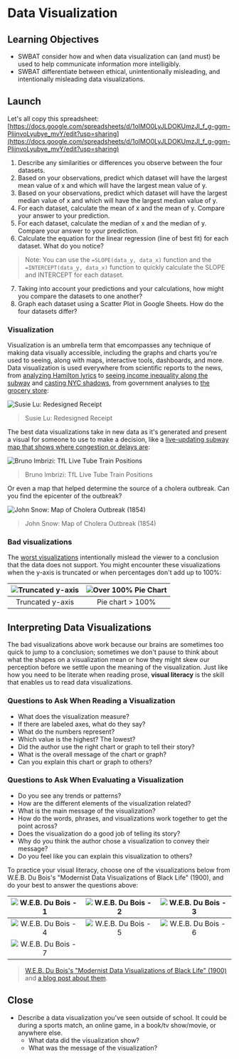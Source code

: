 # Data Visualization

## Learning Objectives

* SWBAT consider how and when data visualization can (and must) be used to help communicate information more intelligibly.
* SWBAT differentiate between ethical, unintentionally misleading, and intentionally misleading data visualizations.

## Launch

Let's all copy this spreadsheet: [https://docs.google.com/spreadsheets/d/1oIMO0LyJLDOKUmzJl_f_g-ggm-PlijnvoLyubye_mvY/edit?usp=sharing](https://docs.google.com/spreadsheets/d/1oIMO0LyJLDOKUmzJl_f_g-ggm-PlijnvoLyubye_mvY/edit?usp=sharing)

1. Describe any similarities or differences you observe between the four datasets.
2. Based on your observations, predict which dataset will have the largest mean value of x and which will have the largest mean value of y.
3. Based on your observations, predict which dataset will have the largest median value of x and which will have the largest median value of y.
4. For each dataset, calculate the mean of x and the mean of y. Compare your answer to your prediction.
5. For each dataset, calculate the median of x and the median of y. Compare your answer to your prediction.
6. Calculate the equation for the linear regression (line of best fit) for each dataset. What do you notice?
> Note: You can use the `=SLOPE(data_y, data_x)` function and the `=INTERCEPT(data_y, data_x)` function to quickly calculate the SLOPE and INTERCEPT for each dataset.
7. Taking into account your predictions and your calculations, how might you compare the datasets to one another?
8. Graph each dataset using a Scatter Plot in Google Sheets. How do the four datasets differ?

### Visualization

Visualization is an umbrella term that emcompasses any technique of making data visually accessible, including the graphs and charts you're used to seeing, along with maps, interactive tools, dashboards, and more. Data visualization is used everywhere from scientific reports to the news, from [analyzing Hamilton lyrics](https://pudding.cool/2017/03/hamilton/) to [seeing income inequality along the subway](https://projects.newyorker.com/story/subway/) and [casting NYC shadows](https://www.nytimes.com/interactive/2016/12/21/upshot/Mapping-the-Shadows-of-New-York-City.html?mtrref=www.google.com), from government analyses to [the grocery store](https://www.fastcompany.com/90347782/the-humble-receipt-gets-a-brilliant-redesign):

![Susie Lu: Redesigned Receipt](./images/susie-lu.png)
> Susie Lu: Redesigned Receipt

The best data visualizations take in new data as it's generated and present a visual for someone to use to make a decision, like a [live-updating subway map that shows where congestion or delays are](http://brunoimbrizi.com/experiments/#07):

![Bruno Imbrizi: TfL Live Tube Train Positions](./images/bruno-imbrizi.png)
> Bruno Imbrizi: TfL Live Tube Train Positions

Or even a map that helped determine the source of a cholera outbreak. Can you find the epicenter of the outbreak?

![John Snow: Map of Cholera Outbreak (1854)](./images/john-snow-cholera.jpg)
> John Snow: Map of Cholera Outbreak (1854) 

### Bad visualizations

The [worst visualizations](https://simplystatistics.org/2012/11/26/the-statisticians-at-fox-news-use-classic-and-novel-graphical-techniques-to-lead-with-data/) intentionally mislead the viewer to a conclusion that the data does not support. You might encounter these visualizations when the y-axis is truncated or when percentages don't add up to 100%:

|![Truncated y-axis](./images/fox-news-1.jpg)|![Over 100% Pie Chart](./images/fox-news-2.png)|
| :---: | :---: |
| Truncated y-axis | Pie chart > 100% |

## Interpreting Data Visualizations

The bad visualizations above work because our brains are sometimes too quick to jump to a conclusion; sometimes we don't pause to think about what the shapes on a visualization mean or how they might skew our perception before we settle upon the meaning of the visualization. Just like how you need to be literate when reading prose, **visual literacy** is the skill that enables us to read data visualizations.

### Questions to Ask When Reading a Visualization

- What does the visualization measure?
- If there are labeled axes, what do they say?
- What do the numbers represent?
- Which value is the highest? The lowest?
- Did the author use the right chart or graph to tell their story?
- What is the overall message of the chart or graph?
- Can you explain this chart or graph to others?

### Questions to Ask When Evaluating a Visualization

- Do you see any trends or patterns?
- How are the different elements of the visualization related?
- What is the main message of the visualization?
- How do the words, phrases, and visualizations work together to get the point across?
- Does the visualization do a good job of telling its story?
- Why do you think the author chose a visualization to convey their message?
- Do you feel like you can explain this visualization to others?

To practice your visual literacy, choose one of the visualizations below from W.E.B. Du Bois's "Modernist Data Visualizations of Black Life" (1900), and do your best to answer the questions above:

|![W.E.B. Du Bois - 1](./images/dubois-1.jpg)|![W.E.B. Du Bois - 2](./images/dubois-2.jpg)|![W.E.B. Du Bois - 3](./images/dubois-3.jpg)|
| :---: | :---: | :---: |
|![W.E.B. Du Bois - 4](./images/dubois-4.jpg)|![W.E.B. Du Bois - 5](./images/dubois-5.jpg)|![W.E.B. Du Bois - 6](./images/dubois-6.jpg)|
|![W.E.B. Du Bois - 7](./images/dubois-7.jpg)|||

> [W.E.B. Du Bois's "Modernist Data Visualizations of Black Life" (1900)](http://www.loc.gov/pictures/search/?q=%22lot%2011931%22%20NOT%20medal&st=grid&co=anedub&loclr=blogpic) and [a blog post about them](https://hyperallergic.com/306559/w-e-b-du-boiss-modernist-data-visualizations-of-black-life/).

## Close

- Describe a data visualization you've seen outside of school. It could be during a sports match, an online game, in a book/tv show/movie, or anywhere else.
	- What data did the visualization show?
	- What was the message of the visualization? 
